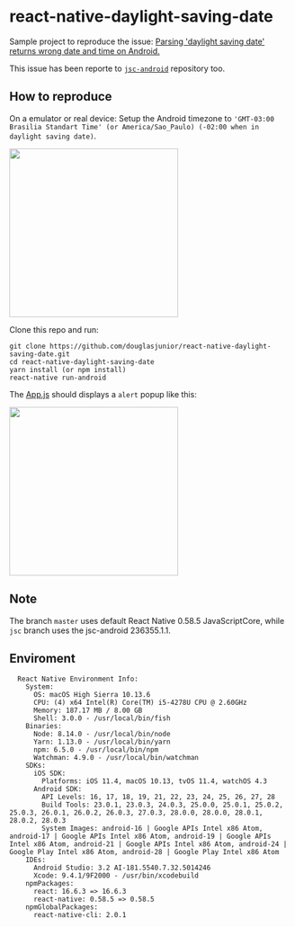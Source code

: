 # react-native-daylight-saving-date

Sample project to reproduce the issue: [Parsing 'daylight saving date' returns wrong date and time on Android.](https://github.com/facebook/react-native/issues/23657)

This issue has been reporte to [`jsc-android`](https://github.com/react-native-community/jsc-android-buildscripts/issues/88) repository too.

## How to reproduce 

On a emulator or real device: Setup the Android timezone to `'GMT-03:00 Brasilia Standart Time' (or America/Sao_Paulo) (-02:00 when in daylight saving date)`.

<img src="https://raw.githubusercontent.com/douglasjunior/react-native-daylight-saving-date/master/screenshots/timezone-config.png" width="300" />

Clone this repo and run:

```
git clone https://github.com/douglasjunior/react-native-daylight-saving-date.git
cd react-native-daylight-saving-date
yarn install (or npm install)
react-native run-android
```

The [App.js](https://github.com/douglasjunior/react-native-daylight-saving-date/blob/master/App.js) should displays a `alert` popup like this:

<img src="https://raw.githubusercontent.com/douglasjunior/react-native-daylight-saving-date/master/screenshots/alert-wrong-date.png" width="300" />

## Note

The branch `master` uses default React Native 0.58.5 JavaScriptCore, while `jsc` branch uses the jsc-android 236355.1.1.

## Enviroment

```
  React Native Environment Info:
    System:
      OS: macOS High Sierra 10.13.6
      CPU: (4) x64 Intel(R) Core(TM) i5-4278U CPU @ 2.60GHz
      Memory: 187.17 MB / 8.00 GB
      Shell: 3.0.0 - /usr/local/bin/fish
    Binaries:
      Node: 8.14.0 - /usr/local/bin/node
      Yarn: 1.13.0 - /usr/local/bin/yarn
      npm: 6.5.0 - /usr/local/bin/npm
      Watchman: 4.9.0 - /usr/local/bin/watchman
    SDKs:
      iOS SDK:
        Platforms: iOS 11.4, macOS 10.13, tvOS 11.4, watchOS 4.3
      Android SDK:
        API Levels: 16, 17, 18, 19, 21, 22, 23, 24, 25, 26, 27, 28
        Build Tools: 23.0.1, 23.0.3, 24.0.3, 25.0.0, 25.0.1, 25.0.2, 25.0.3, 26.0.1, 26.0.2, 26.0.3, 27.0.3, 28.0.0, 28.0.0, 28.0.1, 28.0.2, 28.0.3
        System Images: android-16 | Google APIs Intel x86 Atom, android-17 | Google APIs Intel x86 Atom, android-19 | Google APIs Intel x86 Atom, android-21 | Google APIs Intel x86 Atom, android-24 | Google Play Intel x86 Atom, android-28 | Google Play Intel x86 Atom
    IDEs:
      Android Studio: 3.2 AI-181.5540.7.32.5014246
      Xcode: 9.4.1/9F2000 - /usr/bin/xcodebuild
    npmPackages:
      react: 16.6.3 => 16.6.3 
      react-native: 0.58.5 => 0.58.5 
    npmGlobalPackages:
      react-native-cli: 2.0.1
```
